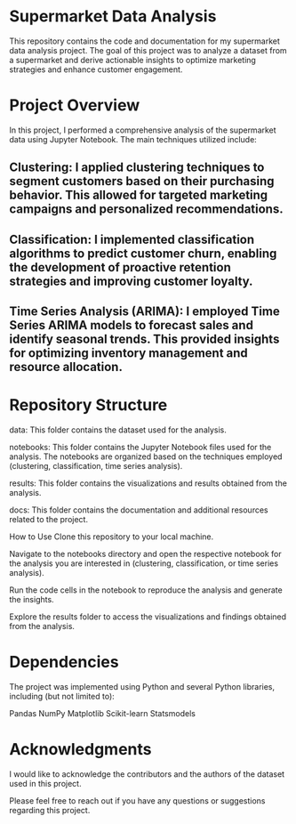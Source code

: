# Supermarket Data Analysis
This repository contains the code and documentation for my supermarket data analysis project. The goal of this project was to analyze a dataset from a supermarket and derive actionable insights to optimize marketing strategies and enhance customer engagement.

# Project Overview
In this project, I performed a comprehensive analysis of the supermarket data using Jupyter Notebook. The main techniques utilized include:

## Clustering: I applied clustering techniques to segment customers based on their purchasing behavior. This allowed for targeted marketing campaigns and personalized recommendations.

## Classification: I implemented classification algorithms to predict customer churn, enabling the development of proactive retention strategies and improving customer loyalty.

## Time Series Analysis (ARIMA): I employed Time Series ARIMA models to forecast sales and identify seasonal trends. This provided insights for optimizing inventory management and resource allocation.

# Repository Structure
data: This folder contains the dataset used for the analysis.

notebooks: This folder contains the Jupyter Notebook files used for the analysis. The notebooks are organized based on the techniques employed (clustering, classification, time series analysis).

results: This folder contains the visualizations and results obtained from the analysis.

docs: This folder contains the documentation and additional resources related to the project.

How to Use
Clone this repository to your local machine.

Navigate to the notebooks directory and open the respective notebook for the analysis you are interested in (clustering, classification, or time series analysis).

Run the code cells in the notebook to reproduce the analysis and generate the insights.

Explore the results folder to access the visualizations and findings obtained from the analysis.

# Dependencies
The project was implemented using Python and several Python libraries, including (but not limited to):

Pandas
NumPy
Matplotlib
Scikit-learn
Statsmodels

# Acknowledgments
I would like to acknowledge the contributors and the authors of the dataset used in this project.

Please feel free to reach out if you have any questions or suggestions regarding this project.
